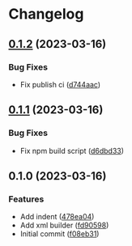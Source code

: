 # Changelog

## [0.1.2](https://github.com/shun-shobon/littlexml/compare/0.1.1...0.1.2) (2023-03-16)


### Bug Fixes

* Fix publish ci ([d744aac](https://github.com/shun-shobon/littlexml/commit/d744aac0c35ae80554cbcb36504bc2161950d307))

## [0.1.1](https://github.com/shun-shobon/littlexml/compare/0.1.0...0.1.1) (2023-03-16)


### Bug Fixes

* Fix npm build script ([d6dbd33](https://github.com/shun-shobon/littlexml/commit/d6dbd33c5ed3a0cb031ff0fca8f5d6ebdf3dcca8))

## 0.1.0 (2023-03-16)


### Features

* Add indent ([478ea04](https://github.com/shun-shobon/littlexml/commit/478ea04029f8baee905f87ad5541c1dbe486bc7b))
* Add xml builder ([fd90598](https://github.com/shun-shobon/littlexml/commit/fd9059893e107f8ee931b09b9c294dc28c80a3b2))
* Initial commit ([f08eb31](https://github.com/shun-shobon/littlexml/commit/f08eb31fcdd731d763e445bcd03aca6d80ef5f77))
